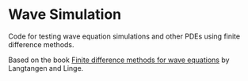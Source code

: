 # Wave Simulation

Code for testing wave equation simulations and other PDEs using finite difference methods.

Based on the book [Finite difference methods for wave equations](https://hplgit.github.io/fdm-book/doc/pub/wave/pdf/wave-4print.pdf) by Langtangen and Linge.
